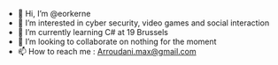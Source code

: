 - 👋 Hi, I’m @eorkerne
- 👀 I’m interested in cyber security, video games and social interaction
- 🌱 I’m currently learning C# at 19 Brussels
- 💞️ I’m looking to collaborate on nothing for the moment
- 📫 How to reach me : Arroudani.max@gmail.com

<!---
eorkerne/eorkerne is a ✨ special ✨ repository because its `README.md` (this file) appears on your GitHub profile.
You can click the Preview link to take a look at your changes.
--->
